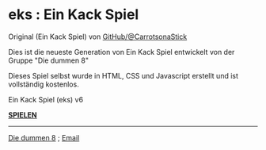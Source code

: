 # eks : Ein Kack Spiel

Original (Ein Kack Spiel) von [GitHub/@CarrotsonaStick](https://github.com/CarrotsonaStick)

Dies ist die neueste Generation von Ein Kack Spiel entwickelt von der Gruppe "Die dummen 8" 

Dieses Spiel selbst wurde in HTML, CSS und Javascript erstellt und ist vollständig kostenlos.

Ein Kack Spiel (eks) v6

[**SPIELEN**](/game.html)

****
[Die dummen 8](https://acht.mmmarco.de) ; [Email](mailto:acht@acht.mmmarco.de)